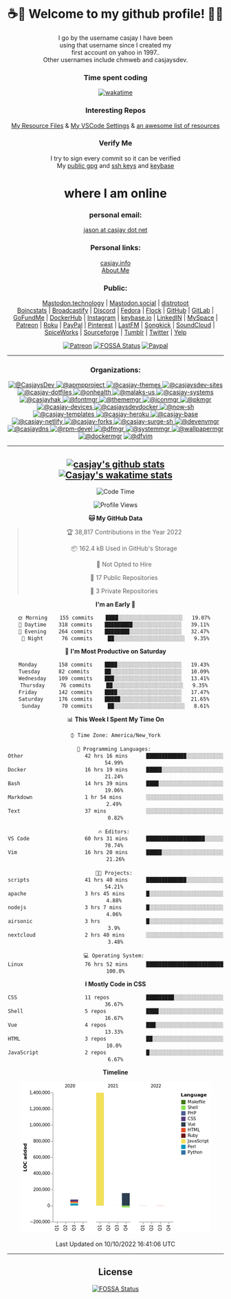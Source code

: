<div align="center">  
  
# <strong> ☕👋 Welcome to my github profile! 👋🚀 </strong>  
  
I go by the username casjay I have been  
using that username since I created my  
first account on yahoo in 1997..  
Other usernames include chmweb and casjaysdev.  

### <strong> Time spent coding </strong>  
[![wakatime](https://wakatime.com/badge/user/6d243b33-70c8-4cb8-be81-5e60f2da8818.svg)](https://wakatime.com/@6d243b33-70c8-4cb8-be81-5e60f2da8818)
  
### <strong> Interesting Repos </strong>  
[My Resource Files](https://github.com/casjay/resources) & 
[My VSCode Settings](https://github.com/casjay/vs-code) & 
[an awesome list of resources](https://github.com/casjay/awesome)
  
### <strong> Verify Me </strong>
I try to sign every commit so it can be verified  
My [public gpg](https://github.com/casjay/public/raw/main/jason.asc) and 
[ssh keys](https://github.com/casjay/public/raw/main/ssh_id.pub) and 
[keybase](https://keybase.io/casjay)  
  
# <strong> where I am online </strong>  
  
### <strong> personal email: </strong>  
[jason at casjay dot net](mailto:jason@casjay.net)  

### <strong> Personal links: </strong>  
[casjay.info](http://casjay.info)  
[About.Me](https://about.me/casjay)  
  
### <strong> Public: </strong>  
<a rel="me" href="https://mastodon.technology/@casjay">Mastodon.technology</a> | 
<a rel="me" href="https://mastodon.social/@casjay">Mastodon.social</a> | 
<a rel="me" href="https://distrotoot.com/@casjay">distrotoot</a>  
[Boincstats](https://boincstats.com/en/page/profile/user/34665/) | 
[Broadcastify](http://www.radioreference.com/apps/user/?uid=184850) | 
[Discord](https://discord.gg/z2wS84v) | 
[Fedora](https://copr.fedorainfracloud.org/coprs/casjay) | 
[Flock](http://casjay.flock.com) | 
[GitHub](http://github.com/casjay) | 
[GitLab](http://gitlab.com/casjay) | 
[GoFundMe](https://www.gofundme.com/casjay) | 
[DockerHub](https://hub.docker.com/r/casjay/) | 
[Instagram](https://www.instagram.com/casjay/) | 
[keybase.io](http://keybase.io/casjay) | 
[LinkedIN](http://linkedin.com/in/casjay) | 
[MySpace](https://myspace.com/casjay) | 
[Patreon](https://www.patreon.com/casjay) | 
[Roku](https://my.roku.com/add/casjaysdev) | 
[PayPal](https://paypal.me/casjaysdev) | 
[Pinterest](https://www.pinterest.com/casjaysdev) | 
[LastFM](https://www.last.fm/user/Casjay) | 
[Songkick](https://www.songkick.com/users/casjay) | 
[SoundCloud](https://soundcloud.com/casjay) | 
[SpiceWorks](https://community.spiceworks.com/people/casjay) | 
[Sourceforge](https://sourceforge.net/u/chmweb/profile/) | 
[Tumblr](https://casjay.tumblr.com) | 
[Twitter](https://twitter.com/casjay) | 
[Yelp](https://www.yelp.com/user_details?userid=vSxaZZdqte5WhkOlsPqReQ)  
  
[![Patreon](https://img.shields.io/badge/patreon-donate-orange.svg)](https://www.patreon.com/casjay) 
[![FOSSA Status](https://app.fossa.com/api/projects/git%2Bgithub.com%2Fcasjay%2Fcasjay.svg?type=shield)](https://app.fossa.com/projects/git%2Bgithub.com%2Fcasjay%2Fcasjay?ref=badge_shield) 
[![Paypal](https://img.shields.io/badge/Donate-PayPal-green.svg)](https://www.paypal.me/casjaysdev) 
    
---
### <strong> Organizations: </strong>  
[ ![@CasjaysDev](https://avatars.githubusercontent.com/u/20425123?s=64&v=4) ](https://github.com/CasjaysDev) 
[ ![@apmpproject](https://avatars.githubusercontent.com/u/43100239?s=64&v=4) ](https://github.com/apmpproject) 
[ ![@casjay-themes](https://avatars.githubusercontent.com/u/43266386?s=64&v=4) ](https://github.com/casjay-themes) 
[ ![@casjaysdev-sites](https://avatars.githubusercontent.com/u/46037693?s=64&v=4) ](https://github.com/casjaysdev-sites) 
[ ![@casjay-dotfiles](https://avatars.githubusercontent.com/u/46251966?s=64&v=4) ](https://github.com/casjay-dotfiles) 
[ ![@onhealth](https://avatars.githubusercontent.com/u/51725165?s=64&v=4) ](https://github.com/onhealth) 
[ ![@malaks-us](https://avatars.githubusercontent.com/u/52330029?s=64&v=4) ](https://github.com/malaks-us) 
[ ![@casjay-systems](https://avatars.githubusercontent.com/u/57676374?s=64&v=4) ](https://github.com/casjay-systems) 
[ ![@casjayhak](https://avatars.githubusercontent.com/u/58369351?s=64&v=4) ](https://github.com/casjayhak) 
[ ![@fontmgr](https://avatars.githubusercontent.com/u/59543287?s=64&v=4) ](https://github.com/fontmgr) 
[ ![@thememgr](https://avatars.githubusercontent.com/u/59550899?s=64&v=4) ](https://github.com/thememgr) 
[ ![@iconmgr](https://avatars.githubusercontent.com/u/59550989?s=64&v=4) ](https://github.com/iconmgr) 
[ ![@pkmgr](https://avatars.githubusercontent.com/u/59585618?s=64&v=4) ](https://github.com/pkmgr) 
[ ![@casjay-devices](https://avatars.githubusercontent.com/u/61310623?s=64&v=4) ](https://github.com/casjay-devices) 
[ ![@casjaysdevdocker](https://avatars.githubusercontent.com/u/61954707?s=64&v=4) ](https://github.com/casjaysdevdocker) 
[ ![@now-sh](https://avatars.githubusercontent.com/u/62222612?s=64&v=4) ](https://github.com/now-sh) 
[ ![@casjay-templates](https://avatars.githubusercontent.com/u/62282596?s=64&v=4) ](https://github.com/casjay-templates) 
[ ![@casjay-heroku](https://avatars.githubusercontent.com/u/62525368?s=64&v=4) ](https://github.com/casjay-heroku) 
[ ![@casjay-base](https://avatars.githubusercontent.com/u/68616363?s=64&v=4) ](https://github.com/casjay-base) 
[ ![@casjay-netlify](https://avatars.githubusercontent.com/u/68720283?s=64&v=4) ](https://github.com/casjay-netlify) 
[ ![@casjay-forks](https://avatars.githubusercontent.com/u/68832812?s=64&v=4) ](https://github.com/casjay-forks) 
[ ![@casjay-surge-sh](https://avatars.githubusercontent.com/u/69099894?s=64&v=4) ](https://github.com/casjay-surge-sh) 
[ ![@devenvmgr](https://avatars.githubusercontent.com/u/69414269?s=64&v=4) ](https://github.com/devenvmgr) 
[ ![@casjaydns](https://avatars.githubusercontent.com/u/69495418?s=64&v=4) ](https://github.com/casjaydns) 
[ ![@rpm-devel](https://avatars.githubusercontent.com/u/69617112?s=64&v=4) ](https://github.com/rpm-devel) 
[ ![@dfmgr](https://avatars.githubusercontent.com/u/69711097?s=64&v=4) ](https://github.com/dfmgr) 
[ ![@systemmgr](https://avatars.githubusercontent.com/u/69769925?s=64&v=4) ](https://github.com/systemmgr) 
[ ![@wallpapermgr](https://avatars.githubusercontent.com/u/69895055?s=64&v=4) ](https://github.com/wallpapermgr) 
[ ![@dockermgr](https://avatars.githubusercontent.com/u/70548863?s=64&v=4)](https://github.com/dockermgr) 
[ ![@dfvim](https://avatars.githubusercontent.com/u/94795046?s=200&v=4)](https://github.com/dfvim)  
  
---
[![casjay's github stats](https://github-readme-stats.vercel.app/api/?theme=dracula&show_icons=true&username=casjay)](https://github.com/casjay)  
[![Casjay's wakatime stats](https://github-readme-stats.vercel.app/api/wakatime?theme=dracula&show_icons=true&username=casjay)](https://github.com/casjay)
---
<!--START_SECTION:waka-->
![Code Time](http://img.shields.io/badge/Code%20Time-3%2C967%20hrs%209%20mins-blue)

![Profile Views](http://img.shields.io/badge/Profile%20Views-10-blue)

**🐱 My GitHub Data** 

> 🏆 38,817 Contributions in the Year 2022
 > 
> 📦 162.4 kB Used in GitHub's Storage 
 > 
> 🚫 Not Opted to Hire
 > 
> 📜 17 Public Repositories 
 > 
> 🔑 3 Private Repositories  
 > 
**I'm an Early 🐤** 

```text
🌞 Morning    155 commits    ████░░░░░░░░░░░░░░░░░░░░░   19.07% 
🌆 Daytime    318 commits    █████████░░░░░░░░░░░░░░░░   39.11% 
🌃 Evening    264 commits    ████████░░░░░░░░░░░░░░░░░   32.47% 
🌙 Night      76 commits     ██░░░░░░░░░░░░░░░░░░░░░░░   9.35%

```
📅 **I'm Most Productive on Saturday** 

```text
Monday       158 commits    ████░░░░░░░░░░░░░░░░░░░░░   19.43% 
Tuesday      82 commits     ██░░░░░░░░░░░░░░░░░░░░░░░   10.09% 
Wednesday    109 commits    ███░░░░░░░░░░░░░░░░░░░░░░   13.41% 
Thursday     76 commits     ██░░░░░░░░░░░░░░░░░░░░░░░   9.35% 
Friday       142 commits    ████░░░░░░░░░░░░░░░░░░░░░   17.47% 
Saturday     176 commits    █████░░░░░░░░░░░░░░░░░░░░   21.65% 
Sunday       70 commits     ██░░░░░░░░░░░░░░░░░░░░░░░   8.61%

```


📊 **This Week I Spent My Time On** 

```text
⌚︎ Time Zone: America/New_York

💬 Programming Languages: 
Other                    42 hrs 16 mins      █████████████░░░░░░░░░░░░   54.99% 
Docker                   16 hrs 19 mins      █████░░░░░░░░░░░░░░░░░░░░   21.24% 
Bash                     14 hrs 39 mins      ████░░░░░░░░░░░░░░░░░░░░░   19.06% 
Markdown                 1 hr 54 mins        ░░░░░░░░░░░░░░░░░░░░░░░░░   2.49% 
Text                     37 mins             ░░░░░░░░░░░░░░░░░░░░░░░░░   0.82%

🔥 Editors: 
VS Code                  60 hrs 31 mins      ███████████████████░░░░░░   78.74% 
Vim                      16 hrs 20 mins      █████░░░░░░░░░░░░░░░░░░░░   21.26%

🐱‍💻 Projects: 
scripts                  41 hrs 40 mins      █████████████░░░░░░░░░░░░   54.21% 
apache                   3 hrs 45 mins       █░░░░░░░░░░░░░░░░░░░░░░░░   4.88% 
nodejs                   3 hrs 7 mins        █░░░░░░░░░░░░░░░░░░░░░░░░   4.06% 
airsonic                 3 hrs               █░░░░░░░░░░░░░░░░░░░░░░░░   3.9% 
nextcloud                2 hrs 40 mins       ░░░░░░░░░░░░░░░░░░░░░░░░░   3.48%

💻 Operating System: 
Linux                    76 hrs 52 mins      █████████████████████████   100.0%

```

**I Mostly Code in CSS** 

```text
CSS                      11 repos            █████████░░░░░░░░░░░░░░░░   36.67% 
Shell                    5 repos             ████░░░░░░░░░░░░░░░░░░░░░   16.67% 
Vue                      4 repos             ███░░░░░░░░░░░░░░░░░░░░░░   13.33% 
HTML                     3 repos             ██░░░░░░░░░░░░░░░░░░░░░░░   10.0% 
JavaScript               2 repos             █░░░░░░░░░░░░░░░░░░░░░░░░   6.67%

```


**Timeline**

![Chart not found](https://raw.githubusercontent.com/casjay/casjay/main/charts/bar_graph.png) 


 Last Updated on 10/10/2022 16:41:06 UTC
<!--END_SECTION:waka-->  
---

## License
[![FOSSA Status](https://app.fossa.com/api/projects/git%2Bgithub.com%2Fcasjay%2Fcasjay.svg?type=large)](https://app.fossa.com/projects/git%2Bgithub.com%2Fcasjay%2Fcasjay?ref=badge_large)
</div>  
